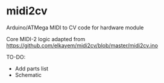 # midi2cv
Arduino/ATMega MIDI to CV code for hardware module

Core MIDI-2 logic adapted from https://github.com/elkayem/midi2cv/blob/master/midi2cv.ino

TO-DO:
- Add parts list
- Schematic
